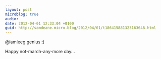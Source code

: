 ```yaml
---
layout: post
microblog: true
audio: 
date: 2012-04-01 12:33:04 +0100
guid: http://samdeane.micro.blog/2012/04/01/t186415881323163648.html
---
```

@iamleeg genius :)

Happy not-march-any-more day...
